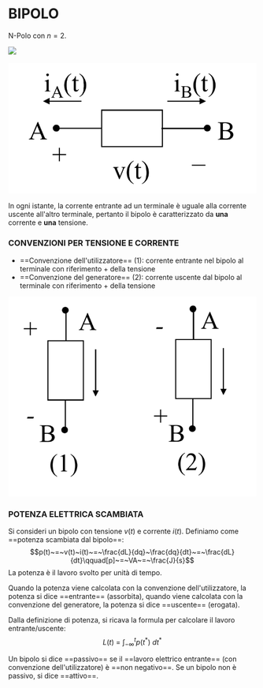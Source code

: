 # BIPOLO

N-Polo con $n = 2$.

![](N-Poli)

![BIPOLO|500](Images/Bipolo_1.png)

In ogni istante, la corrente entrante ad un terminale è uguale alla corrente uscente all'altro terminale, pertanto il bipolo è caratterizzato da __una__ corrente e __una__ tensione.

### CONVENZIONI PER TENSIONE E CORRENTE
- ==Convenzione dell'utilizzatore== (1): corrente entrante nel bipolo al terminale con riferimento $+$ della tensione
- ==Convenzione del generatore== (2): corrente uscente dal bipolo al terminale con riferimento $+$ della tensione

![CONVENZIONI BIPOLO|500](Images/Bipolo_2.png)

### POTENZA ELETTRICA SCAMBIATA
Si consideri un bipolo con tensione $v(t)$ e corrente $i(t)$.
Definiamo come ==potenza scambiata dal bipolo==:
$$p(t)~=~v(t)~i(t)~=~\frac{dL}{dq}~\frac{dq}{dt}~=~\frac{dL}{dt}\qquad[p]~=~VA~=~\frac{J}{s}$$
La potenza è il lavoro svolto per unità di tempo.

Quando la potenza viene calcolata con la convenzione dell'utilizzatore, la potenza si dice ==entrante== (assorbita), quando viene calcolata con la convenzione del generatore, la potenza si dice ==uscente== (erogata).

Dalla definizione di potenza, si ricava la formula per calcolare il lavoro entrante/uscente:
$$L(t)~=~\int_{-\infty}^t{p(t^*)~dt^*}$$

Un bipolo si dice ==passivo== se il ==lavoro elettrico entrante== (con convenzione dell'utilizzatore) è ==non negativo==.
Se un bipolo non è passivo, si dice ==attivo==.
